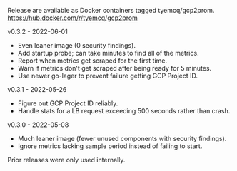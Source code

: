 Release are available as Docker containers tagged tyemcq/gcp2prom.
https://hub.docker.com/r/tyemcq/gcp2prom

v0.3.2 - 2022-06-01

* Even leaner image (0 security findings).
* Add startup probe; can take minutes to find all of the metrics.
* Report when metrics get scraped for the first time.
* Warn if metrics don't get scraped after being ready for 5 minutes.
* Use newer go-lager to prevent failure getting GCP Project ID.

v0.3.1 - 2022-05-26

* Figure out GCP Project ID reliably.
* Handle stats for a LB request exceeding 500 seconds rather than crash.

v0.3.0 - 2022-05-08

* Much leaner image (fewer unused components with security findings).
* Ignore metrics lacking sample period instead of failing to start.

Prior releases were only used internally.

